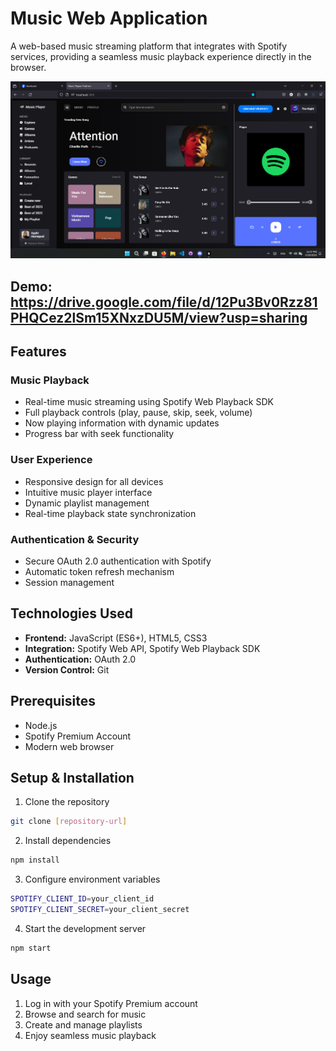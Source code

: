 # Music Web Application

A web-based music streaming platform that integrates with Spotify services, providing a seamless music playback experience directly in the browser.

![Project Screenshot](music-app/public/images/Screenshot.png)
## Demo: https://drive.google.com/file/d/12Pu3Bv0Rzz81PHQCez2lSm15XNxzDU5M/view?usp=sharing

## Features

### Music Playback
- Real-time music streaming using Spotify Web Playback SDK
- Full playback controls (play, pause, skip, seek, volume)
- Now playing information with dynamic updates
- Progress bar with seek functionality

### User Experience
- Responsive design for all devices
- Intuitive music player interface
- Dynamic playlist management
- Real-time playback state synchronization

### Authentication & Security
- Secure OAuth 2.0 authentication with Spotify
- Automatic token refresh mechanism
- Session management

## Technologies Used

- **Frontend:** JavaScript (ES6+), HTML5, CSS3
- **Integration:** Spotify Web API, Spotify Web Playback SDK
- **Authentication:** OAuth 2.0
- **Version Control:** Git

## Prerequisites

- Node.js 
- Spotify Premium Account
- Modern web browser

## Setup & Installation

1. Clone the repository
```bash
git clone [repository-url]
```

2. Install dependencies
```bash
npm install
```

3. Configure environment variables
```bash
SPOTIFY_CLIENT_ID=your_client_id
SPOTIFY_CLIENT_SECRET=your_client_secret
```

4. Start the development server
```bash
npm start
```

## Usage

1. Log in with your Spotify Premium account
2. Browse and search for music
3. Create and manage playlists
4. Enjoy seamless music playback
